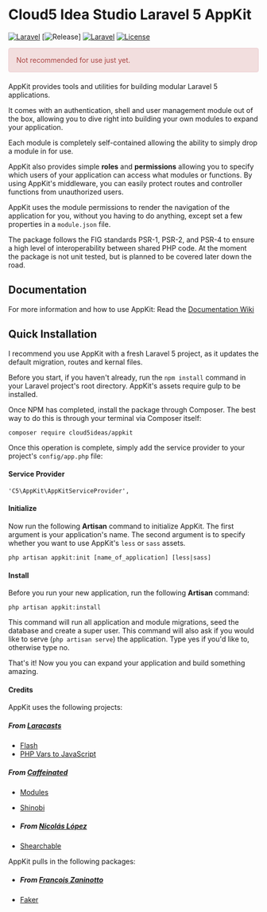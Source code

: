 Cloud5 Idea Studio Laravel 5 AppKit
===================
[![Laravel](https://img.shields.io/badge/Laravel-5.0-orange.svg?style=flat-square)](http://laravel.com)
[![Release](https://img.shields.io/badge/release-beta-orange.svg)]
[![Laravel](https://img.shields.io/badge/Laravel-5.0-orange.svg?style=flat-square)](http://laravel.com)
[![License](http://img.shields.io/badge/license-MIT-brightgreen.svg?style=flat-square)](https://tldrlegal.com/license/mit-license)

<div style="color: #a94442; background-color: #f2dede; 
padding: 15px;
margin-bottom: 20px;
border: 1px solid #ebccd1;
border-radius: 4px;">
    Not recommended for use just yet.
</div>

AppKit provides tools and utilities for building modular Laravel 5 applications.

It comes with an authentication, shell and user management module out of the box, allowing you to dive right into building your own modules to expand your application.

Each module is completely self-contained allowing the ability to simply drop a module in for use.

AppKit also provides simple **roles** and **permissions** allowing you to specify which users of your application can access what modules or functions.
By using AppKit's middleware, you can easily protect routes and controller functions from unauthorized users.

AppKit uses the module permissions to render the navigation of the application for you, without you having to do anything, except set a few properties in a `module.json` file.

The package follows the FIG standards PSR-1, PSR-2, and PSR-4 to ensure a high level of interoperability between shared PHP code. At the moment the package is not unit tested, but is planned to be covered later down the road.

Documentation
-------------
For more information and how to use AppKit: Read the [Documentation Wiki](https://github.com/Cloud5Ideas/appkit/wiki)

Quick Installation
------------------
I recommend you use AppKit with a fresh Laravel 5 project, as it updates the default migration, routes and kernal files.

Before you start, if you haven't already, run the `npm install` command in your Laravel project's root directory. AppKit's assets require gulp to be installed.

Once NPM has completed, install the package through Composer. The best way to do this is through your terminal via Composer itself:

```
composer require cloud5ideas/appkit
```

Once this operation is complete, simply add the service provider to your project's `config/app.php` file:

#### Service Provider
```
'C5\AppKit\AppKitServiceProvider',
```

#### Initialize
Now run the following **Artisan** command to initialize AppKit.
The first argument is your application's name.
The second argument is to specify whether you want to use AppKit's `less` or `sass` assets.
```
php artisan appkit:init [name_of_application] [less|sass]
```

#### Install
Before you run your new application, run the following **Artisan** command:
```
php artisan appkit:install
```
This command will run all application and module migrations, seed the database and create a super user. This command will also ask if you would like to serve (`php artisan serve`) the application. Type yes if you'd like to, otherwise type no.

That's it! Now you you can expand your application and build something amazing.

#### Credits
AppKit uses the following projects:

##### From [Laracasts](https://github.com/laracasts)
* [Flash](https://github.com/laracasts/flash)
* [PHP Vars to JavaScript](https://github.com/laracasts/PHP-Vars-To-Js-Transformer)
 
##### From [Caffeinated](https://github.com/caffeinated)
* [Modules](https://github.com/caffeinated/modules)
* [Shinobi](https://github.com/caffeinated/shinobi)

* ##### From [Nicolás López](https://github.com/nicolaslopezj)
* [Shearchable](https://github.com/nicolaslopezj/searchable)

AppKit pulls in the following packages:

* ##### From [Francois Zaninotto](https://github.com/fzaninotto)
* [Faker](https://github.com/fzaninotto/Faker)
